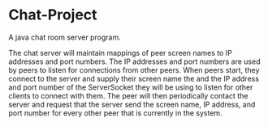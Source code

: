 Chat-Project
============

A java chat room server program.

The chat server will maintain mappings of peer screen names to IP addresses and port numbers. 
The IP addresses and port numbers are used by peers to listen for connections from other peers. 
When peers start, they connect to the server and supply their screen name the and the IP address 
and port number of the ServerSocket they will be using to listen for other clients to connect with them. 
The peer will then periodically contact the server and request that the server send the screen name, 
IP address, and port number for every other peer that is currently in the system.
